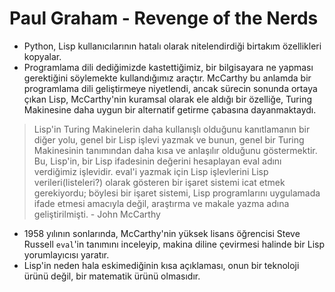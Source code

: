 # Paul Graham - Revenge of the Nerds

* Python, Lisp kullanıcılarının hatalı olarak nitelendirdiği birtakım özellikleri kopyalar.
* Programlama dili dediğimizde kastettiğimiz, bir bilgisayara ne yapması gerektiğini söylemekte kullandığımız araçtır. McCarthy bu anlamda bir programlama dili geliştirmeye niyetlendi, ancak sürecin sonunda ortaya çıkan Lisp, McCarthy'nin kuramsal olarak ele aldığı bir özelliğe, Turing Makinesine daha uygun bir alternatif getirme çabasına dayanmaktaydı.
> Lisp'in Turing Makinelerin daha kullanışlı olduğunu kanıtlamanın bir diğer yolu, genel bir Lisp işlevi yazmak ve bunun, genel bir Turing Makinesinin tanımından daha kısa ve anlaşılır olduğunu göstermektir. Bu, Lisp'in, bir Lisp ifadesinin değerini hesaplayan eval adını verdiğimiz işlevidir. eval'i yazmak için Lisp işlevlerini Lisp verileri(listeleri?) olarak gösteren bir işaret sistemi icat etmek gerekiyordu; böylesi bir işaret sistemi, Lisp programlarını uygulamada ifade etmesi amacıyla değil, araştırma ve makale yazma adına geliştirilmişti. - John McCarthy
* 1958 yılının sonlarında, McCarthy'nin yüksek lisans öğrencisi Steve Russell `eval`'in tanımını inceleyip, makina diline çevirmesi halinde bir Lisp yorumlayıcısı yaratır.
* Lisp'in neden hala eskimediğinin kısa açıklaması, onun bir teknoloji ürünü değil, bir matematik ürünü olmasıdır.
